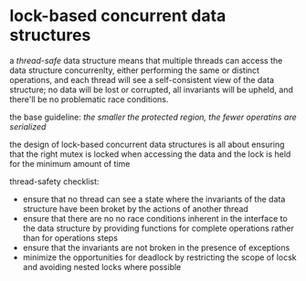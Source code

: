 # lock-based concurrent data structures
a *thread-safe* data structure means
that multiple threads can access the data structure concurrenlty,
either performing the same or distinct operations,
and each thread will see a self-consistent view of the data structure;
no data will be lost or corrupted, all invariants will be upheld,
and there'll be no problematic race conditions.

the base guideline:
*the smaller the protected region,
the fewer operatins are serialized*

the design of lock-based concurrent data structures is all about ensuring
that the right mutex is locked when accessing the data
and the lock is held for the minimum amount of time

thread-safety checklist:
- ensure that no thread can see a state where the invariants of the data structure
  have been broket by the actions of another thread
- ensure that there are no no race conditions inherent in the interface to the data structure
  by providing functions for complete operations rather than for operations steps
- ensure that the invariants are not broken in the presence of exceptions
- minimize the opportunities for deadlock by restricting the scope of locsk
  and avoiding nested locks where possible
